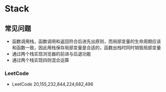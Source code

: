 # Stack

## 常见问题

-   函数调用栈，函数调用和返回符合后进先出原则，而局部变量的生命周期应该和函数一致，因此用栈保存局部变量是合适的，函数出栈时同时销毁局部变量
-   通过两个栈实现浏览器的前进与后退功能
-   通过两个栈实现四则混合运算

### LeetCode

-   LeetCode 20,155,232,844,224,682,496
